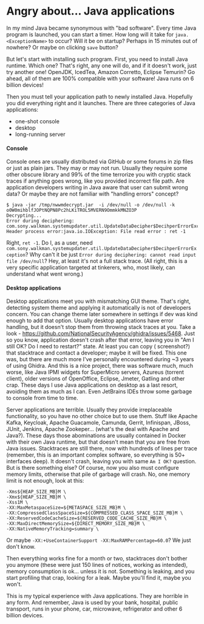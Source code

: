 Angry about... Java applications
================================

In my mind Java became synonymous with "bad software". Every time Java program is launched, you can start a timer. How
long will it take for `java.<ExceptionName>` to occur? Will it be on startup? Perhaps in 15 minutes out of nowhere? Or
maybe on clicking `save` button?

But let's start with installing such program. First, you need to install Java runtime. Which one? That's right, any one
will do, and if it doesn't work, just try another one! OpenJDK, IcedTea, Amazon Corretto, Eclipse Temurin? Go ahead, all
of them are 100% compatible with your software! Java runs on 6 billion devices!

Then you must tell your application path to newly installed Java. Hopefully you did everything right and it launches.
There are three categories of Java applications:

- one-shot console
- desktop
- long-running server

#### Console

Console ones are usually distributed via GitHub or some forums in zip files or just as plain jars. They may or may not
run. Usually they require some other obscure library and 99% of the time terrorize you with cryptic stack traces if
anything goes wrong, like you provided incorrect file path. Are application developers writing in Java aware that user
can submit wrong data? Or maybe they are not familiar with "handling errors" concept?

```shell
$ java -jar /tmp/nwwmdecrypt.jar  -i /dev/null -o /dev/null -k o0W0mihblfJOPtNQPN8Pc2hLKiTROL5MVERN9OmmkkMNZO3P
Decrypting...
Error during deciphering: com.sony.walkman.systemupdater.util.UpdateDataDecipher$DecihperErrorException: Header process error:java.io.IOException: File read error : ret -1
```

Right, `ret -1`. Do I, as a user, need `com.sony.walkman.systemupdater.util.UpdateDataDecipher$DecihperErrorException`?
Why can't it be just `Error during deciphering: cannot read input file /dev/null`? Hey, at least it's not a full stack
trace. (All right, this is a very specific application targeted at tinkerers, who, most likely, can understand what went
wrong.)

#### Desktop applications

Desktop applications meet you with mismatching GUI theme. That's right, detecting system theme and applying it
automatically is not of developers concern. You can change theme later somewhere in settings if dev was kind enough to
add that option. Usually desktop applications have error handling, but it doesn't stop them from throwing stack traces
at you. Take a look - https://github.com/NationalSecurityAgency/ghidra/issues/5468. Just so you know, application
doesn't crash after that error, leaving you in "Am I still OK? Do I need to restart?" state. At least you can copy (
screenshot?) that stacktrace and contact a developer; maybe it will be fixed. This one was, but there are much more I've
personally encountered during ~3 years of using Ghidra. And this is a nice project, there was software much, much worse,
like Java IPMI widgets for SuperMicro servers, Azureus (torrent client), older versions of OpenOffice, Eclipse, Jmeter,
Gatling and other crap. These days I use Java applications on desktop as a last resort, avoiding them as much as I can.
Even JetBrains IDEs throw some garbage to console from time to time.

Server applications are terrible. Usually they provide irreplaceable functionality, so you have no other choice but to
use them. Stuff like Apache Kafka, Keycloak, Apache Guacamole, Camunda, Gerrit, Infinispan, JBoss, JUnit, Jenkins,
Apache Zookeper... (what's the deal with Apache and Java?). These days those abominations are usually contained in
Docker with their own Java runtime, but that doesn't mean that you are free from Java issues. Stacktraces are still
there, now with hundreds of lines per trace (remember, this is an important complex software, so everything is 50+
interfaces deep). It doesn't crash, leaving you with same `Am I OK?` question. But is there something else? Of course,
now you also must configure memory limits, otherwise that pile of garbage will crash. No, one memory limit is not
enough, look at this:

```shell
-Xms${HEAP_SIZE_MB}M \
-Xmx${HEAP_SIZE_MB}M \
-Xss1M \
-XX:MaxMetaspaceSize=${METASPACE_SIZE_MB}M \
-XX:CompressedClassSpaceSize=${COMPRESSED_CLASS_SPACE_SIZE_MB}M \
-XX:ReservedCodeCacheSize=${RESERVED_CODE_CACHE_SIZE_MB}M \
-XX:MaxDirectMemorySize=${DIRECT_MEMORY_SIZE_MB}M \
-XX:NativeMemoryTracking=summary \
```

Or maybe `-XX:+UseContainerSupport -XX:MaxRAMPercentage=60.0`? We just don't know.

Then everything works fine for a month or two, stacktraces don't bother you anymore (these were just 150 lines of
notices, working as intended), memory consumption is ok... unless it is not. Something is leaking, and you start
profiling that crap, looking for a leak. Maybe you'll find it, maybe you won't.

This is my typical experience with Java applications. They are horrible in any form. And remember, Java is used by your
bank, hospital, public transport, runs in your phone, car, microwave, refrigerator and other 6 billion devices.